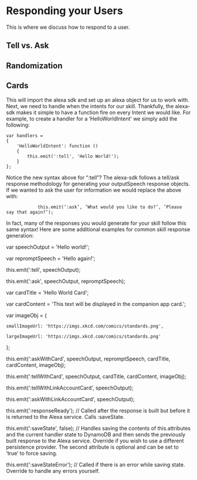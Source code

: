 # Responding your Users

This is where we discuss how to respond to a user.

## Tell vs. Ask

## Randomization

## Cards

This will import the alexa sdk and set up an alexa object for us to work with. Next, we need to handle when the intents for our skill. Thankfully, the alexa-sdk makes it simple to have a function fire on every Intent we would like. For example, to create a handler for a ‘HelloWorldIntent’ we simply add the following:

```JS
var handlers = 
{
    'HelloWorldIntent': function ()
    {
        this.emit(':tell', 'Hello World!');
    }
};
```
Notice the new syntax above for “:tell”? The alexa-sdk follows a tell/ask response methodology for generating your outputSpeech response objects. If we wanted to ask the user for information we would replace the above with:

                this.emit(‘:ask’, ’What would you like to do?’, ’Please say that again?’);

In fact, many of the responses you would generate for your skill follow this same syntax! Here are some additional examples for common skill response generation:

var speechOutput = 'Hello world!';

var repromptSpeech = 'Hello again!';

 

this.emit(':tell', speechOutput);

 

this.emit(':ask', speechOutput, repromptSpeech);

 

var cardTitle = 'Hello World Card';

var cardContent = 'This text will be displayed in the companion app card.';

 

var imageObj = {

    smallImageUrl: 'https://imgs.xkcd.com/comics/standards.png',

    largeImageUrl: 'https://imgs.xkcd.com/comics/standards.png'

 

};

 

this.emit(':askWithCard', speechOutput, repromptSpeech, cardTitle, cardContent, imageObj);

 

this.emit(':tellWithCard', speechOutput, cardTitle, cardContent, imageObj);

 

this.emit(':tellWithLinkAccountCard', speechOutput);

 

this.emit(':askWithLinkAccountCard', speechOutput);

 

this.emit(':responseReady'); // Called after the response is built but before it is returned to the Alexa service. Calls :saveState.

 

this.emit(':saveState', false); // Handles saving the contents of this.attributes and the current handler state to DynamoDB and then sends the previously built response to the Alexa service. Override if you wish to use a different persistence provider. The second attribute is optional and can be set to ‘true’ to force saving.

 

this.emit(':saveStateError'); // Called if there is an error while saving state. Override to handle any errors yourself.

